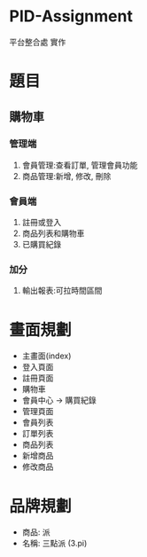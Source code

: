 # PID-Assignment
平台整合處 實作

# 題目
## 購物車
### 管理端
1. 會員管理:查看訂單, 管理會員功能
2. 商品管理:新增, 修改, 刪除


### 會員端
1. 註冊或登入
2. 商品列表和購物車
3. 已購買紀錄

### 加分
1. 輸出報表:可拉時間區間

# 畫面規劃
- 主畫面(index)
- 登入頁面
- 註冊頁面
- 購物車
- 會員中心 -> 購買紀錄
- 管理頁面
- 會員列表
- 訂單列表
- 商品列表
- 新增商品
- 修改商品

# 品牌規劃
- 商品: 派
- 名稱: 三點派 (3.pi)